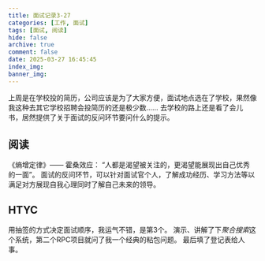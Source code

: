 ```yaml
---
title: 面试记录3-27
categories: [工作, 面试]
tags: [面试, 阅读]
hide: false
archive: true
comment: false
date: 2025-03-27 16:45:45
index_img:
banner_img:
---
```

上周是在学校投的简历，公司应该是为了大家方便，面试地点选在了学校，果然像我这种去其它学校招聘会投简历的还是极少数……
去学校的路上还是看了会儿书，居然提供了关于面试的反问环节要问什么的提示。
<!-- more -->

## 阅读
《熵增定律》—— 霍桑效应：
“人都是渴望被关注的，更渴望能展现出自己优秀的一面”。
面试的反问环节，可以针对面试官个人，了解成功经历、学习方法等以满足对方展现自我心理同时了解自己未来的领导。

## HTYC
用抽签的方式决定面试顺序，我运气不错，是第3个。
演示、讲解了下*聚合搜索*这个系统，第二个RPC项目就问了我一个经典的粘包问题。
最后填了登记表给人事。